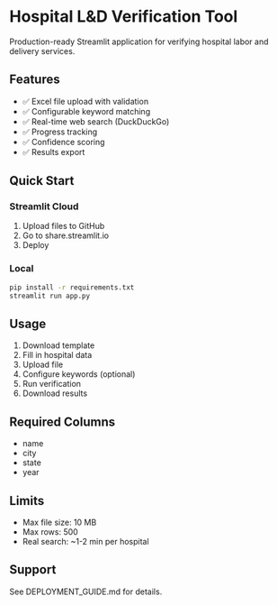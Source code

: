 # Hospital L&D Verification Tool

Production-ready Streamlit application for verifying hospital labor and delivery services.

## Features

- ✅ Excel file upload with validation
- ✅ Configurable keyword matching
- ✅ Real-time web search (DuckDuckGo)
- ✅ Progress tracking
- ✅ Confidence scoring
- ✅ Results export

## Quick Start

### Streamlit Cloud
1. Upload files to GitHub
2. Go to share.streamlit.io
3. Deploy

### Local
```bash
pip install -r requirements.txt
streamlit run app.py
```

## Usage

1. Download template
2. Fill in hospital data
3. Upload file
4. Configure keywords (optional)
5. Run verification
6. Download results

## Required Columns

- name
- city
- state
- year

## Limits

- Max file size: 10 MB
- Max rows: 500
- Real search: ~1-2 min per hospital

## Support

See DEPLOYMENT_GUIDE.md for details.
